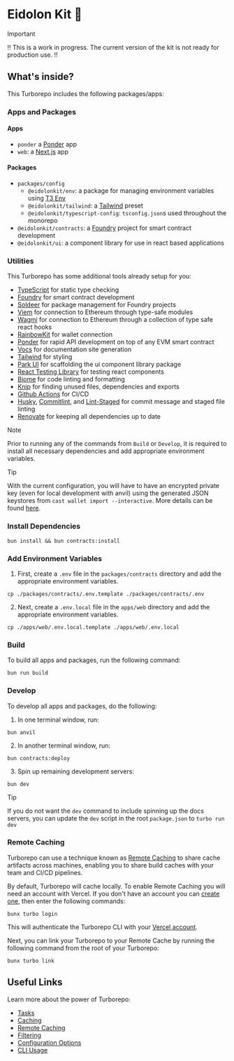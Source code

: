 # Eidolon Kit 🔮

> [!IMPORTANT]
> ‼️ This is a work in progress. The current version of the kit is not ready for production use. ‼️

## What's inside?

This Turborepo includes the following packages/apps:

### Apps and Packages

#### Apps

- `ponder` a [Ponder](https://ponder.sh/) app
- `web`: a [Next.js](https://nextjs.org/) app

#### Packages

- `packages/config`
  - `@eidolonkit/env`: a package for managing environment variables using [T3 Env](https://env.t3.gg/)
  - `@eidolonkit/tailwind`: a [Tailwind](https://tailwindcss.com/) preset
  - `@eidolonkit/typescript-config`: `tsconfig.json`s used throughout the monorepo
- `@eidolonkit/contracts`: a [Foundry](https://book.getfoundry.sh/) project for smart contract development
- `@eidolonkit/ui`: a component library for use in react based applications

### Utilities

This Turborepo has some additional tools already setup for you:

- [TypeScript](https://www.typescriptlang.org/) for static type checking
- [Foundry](https://book.getfoundry.sh/) for smart contract development
- [Soldeer](https://soldeer.xyz/) for package management for Foundry projects
- [Viem](https://viem.sh/) for connection to Ethereum through type-safe modules
- [Wagmi](https://wagmi.sh/) for connection to Ethereum through a collection of type safe react hooks
- [RainbowKit](https://rainbowkit.com/) for wallet connection
- [Ponder](https://ponder.sh/) for rapid API development on top of any EVM smart contract
- [Vocs](https://vocs.dev/) for documentation site generation
- [Tailwind](https://tailwindcss.com/) for styling
- [Park UI](https://park-ui.com/) for scaffolding the ui component library package
- [React Testing Library](https://testing-library.com/docs/react-testing-library/intro) for testing react components
- [Biome](https://biomejs.dev/) for code linting and formatting
- [Knip](https://knip.dev/) for finding unused files, dependencies and exports
- [Github Actions](https://github.com/features/actions) for CI/CD
- [Husky](https://typicode.github.io/husky/), [Commitlint](https://commitlint.js.org/), and [Lint-Staged](https://github.com/okonet/lint-staged) for commit message and staged file linting
- [Renovate](https://www.mend.io/renovate/) for keeping all dependencies up to date

> [!NOTE]
> Prior to running any of the commands from `Build` or `Develop`, it is required to install all necessary dependencies and add appropriate environment variables.

> [!TIP]
> With the current configuration, you will have to have an encrypted private key (even for local development with anvil) using the generated JSON keystores from `cast wallet import --interactive`. More details can be found [here](https://github.com/foundry-rs/foundry/pull/5551).

### Install Dependencies

```
bun install && bun contracts:install
```

### Add Environment Variables

1) First, create a `.env` file in the `packages/contracts` directory and add the appropriate environment variables.

```
cp ./packages/contracts/.env.template ./packages/contracts/.env
```

2) Next, create a `.env.local` file in the `apps/web` directory and add the appropriate environment variables.

```
cp ./apps/web/.env.local.template ./apps/web/.env.local
```

### Build

To build all apps and packages, run the following command:

```
bun run build
```

### Develop

To develop all apps and packages, do the following:

1. In one terminal window, run:

```
bun anvil
```

2. In another terminal window, run:

```
bun contracts:deploy
```

3. Spin up remaining development servers:

```
bun dev
```

> [!TIP]
> If you do not want the `dev` command to include spinning up the docs servers, you can update the `dev` script in the root `package.json` to `turbo run dev`

### Remote Caching

Turborepo can use a technique known as [Remote Caching](https://turbo.build/repo/docs/core-concepts/remote-caching) to share cache artifacts across machines, enabling you to share build caches with your team and CI/CD pipelines.

By default, Turborepo will cache locally. To enable Remote Caching you will need an account with Vercel. If you don't have an account you can [create one](https://vercel.com/signup), then enter the following commands:

```
bunx turbo login
```

This will authenticate the Turborepo CLI with your [Vercel account](https://vercel.com/docs/concepts/personal-accounts/overview).

Next, you can link your Turborepo to your Remote Cache by running the following command from the root of your Turborepo:

```
bunx turbo link
```

## Useful Links

Learn more about the power of Turborepo:

- [Tasks](https://turbo.build/repo/docs/core-concepts/monorepos/running-tasks)
- [Caching](https://turbo.build/repo/docs/core-concepts/caching)
- [Remote Caching](https://turbo.build/repo/docs/core-concepts/remote-caching)
- [Filtering](https://turbo.build/repo/docs/core-concepts/monorepos/filtering)
- [Configuration Options](https://turbo.build/repo/docs/reference/configuration)
- [CLI Usage](https://turbo.build/repo/docs/reference/command-line-reference)
